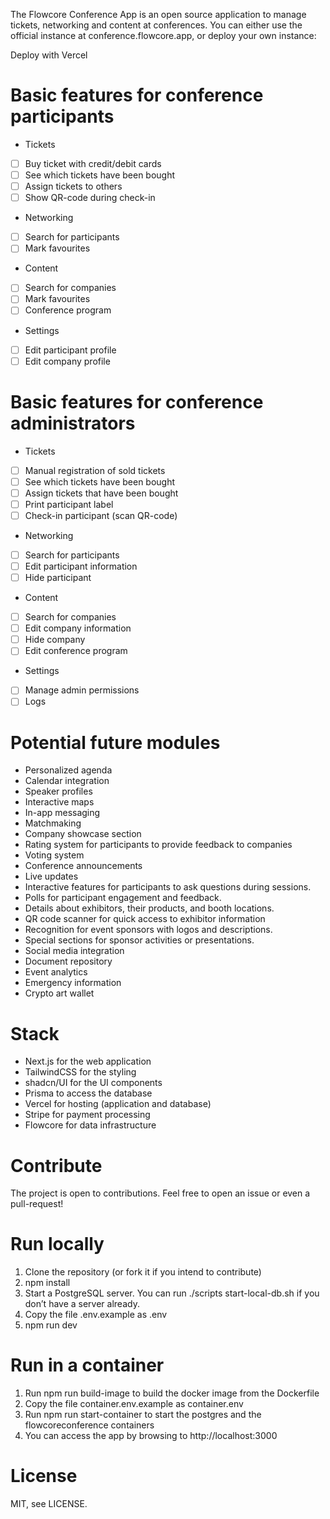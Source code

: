 The Flowcore Conference App is an open source application to manage tickets, networking and content at conferences. You can either use the official instance at conference.flowcore.app, or deploy your own instance:

Deploy with Vercel

# Basic features for conference participants

- Tickets
- [ ] Buy ticket with credit/debit cards
- [ ] See which tickets have been bought
- [ ] Assign tickets to others
- [ ] Show QR-code during check-in
- Networking
- [ ] Search for participants
- [ ] Mark favourites
- Content
- [ ] Search for companies
- [ ] Mark favourites
- [ ] Conference program
- Settings
- [ ] Edit participant profile
- [ ] Edit company profile

# Basic features for conference administrators

- Tickets
- [ ] Manual registration of sold tickets
- [ ] See which tickets have been bought
- [ ] Assign tickets that have been bought
- [ ] Print participant label
- [ ] Check-in participant (scan QR-code)
- Networking
- [ ] Search for participants
- [ ] Edit participant information
- [ ] Hide participant
- Content
- [ ] Search for companies
- [ ] Edit company information
- [ ] Hide company
- [ ] Edit conference program
- Settings
- [ ] Manage admin permissions
- [ ] Logs

# Potential future modules

- Personalized agenda
- Calendar integration
- Speaker profiles
- Interactive maps
- In-app messaging
- Matchmaking
- Company showcase section
- Rating system for participants to provide feedback to companies
- Voting system
- Conference announcements
- Live updates
- Interactive features for participants to ask questions during sessions.
- Polls for participant engagement and feedback.
- Details about exhibitors, their products, and booth locations.
- QR code scanner for quick access to exhibitor information
- Recognition for event sponsors with logos and descriptions.
- Special sections for sponsor activities or presentations.
- Social media integration
- Document repository
- Event analytics
- Emergency information
- Crypto art wallet

# Stack

- Next.js for the web application
- TailwindCSS for the styling
- shadcn/UI for the UI components
- Prisma to access the database
- Vercel for hosting (application and database)
- Stripe for payment processing
- Flowcore for data infrastructure

# Contribute

The project is open to contributions. Feel free to open an issue or even a pull-request!

# Run locally

1. Clone the repository (or fork it if you intend to contribute)
2. npm install
3. Start a PostgreSQL server. You can run ./scripts start-local-db.sh if you don’t have a server already.
4. Copy the file .env.example as .env
5. npm run dev

# Run in a container

1. Run npm run build-image to build the docker image from the Dockerfile
2. Copy the file container.env.example as container.env
3. Run npm run start-container to start the postgres and the flowcoreconference containers
4. You can access the app by browsing to http://localhost:3000

# License

MIT, see LICENSE.
